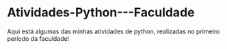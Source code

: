 # Atividades-Python---Faculdade
Aqui está algumas das minhas atividades de python, realizadas no primeiro período da faculdade!
